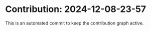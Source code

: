 # Contribution: 2024-12-08-23-57
This is an automated commit to keep the contribution graph active.
